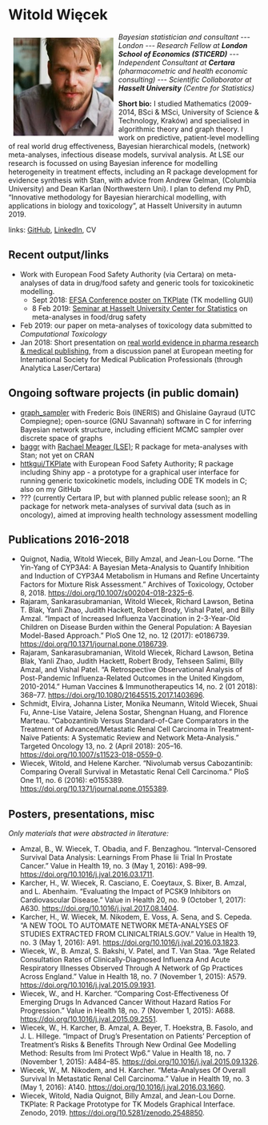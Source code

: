 # Witold Więcek

<img style="float: left; padding: 10px;" src="img/ww.jpg">

_Bayesian statistician and consultant --- London --- Research Fellow at **London School of Economics (STICERD)** --- Independent Consultant at **Certara** (pharmacometric and health economic consulting) --- Scientific Collaborator at **Hasselt University** (Centre for Statistics)_ 

**Short bio:** I studied Mathematics (2009-2014, BSci & MSci, University of Science & Technology, Kraków) and specialised in algorithmic theory and graph theory. I work on predictive, patient-level modelling of real world drug effectiveness, Bayesian hierarchical models, (network) meta-analyses, infectious disease models, survival analysis. At LSE our research is focussed on using Bayesian inference for modelling heterogeneity in treatment effects, including an R package development for evidence synthesis with Stan, with advice from Andrew Gelman, (Columbia University) and Dean Karlan (Northwestern Uni). I plan to defend my PhD, “Innovative methodology for Bayesian hierarchical modelling, with applications in biology and toxicology”, at Hasselt University in autumn 2019. 

links: [GitHub](https://github.com/wwiecek), [LinkedIn](https://www.linkedin.com/in/witold-wiecek-308089126/), CV

## Recent output/links

* Work with European Food Safety Authority (via Certara) on meta-analyses of data in drug/food safety and generic tools for toxicokinetic modelling. 
    + Sept 2018: [EFSA Conference poster on TKPlate](https://drive.google.com/open?id=1aFVlBTc8oDMedJHXg9jj6rh2HpyHUi9D) (TK modelling GUI) 
    + 8 Feb 2019: [Seminar at Hasselt University Center for Statistics](https://www.dropbox.com/s/5pr4p7ct5bxc4c2/hasselt_seminar_8feb.html?dl=1) on meta-analyses in food/drug safety
* Feb 2019: our paper on meta-analyses of toxicology data submitted to _Computational Toxicology_
* Jan 2018: Short presentation on [real world evidence in pharma research & medical publishing](https://drive.google.com/open?id=1sX87rBcz6UvoWoiEW0of2KaswV2O2BaH), from a discussion panel at European meeting for International Society for Medical Publication Professionals (through Analytica Laser/Certara)



## Ongoing software projects (in public domain)

* [graph_sampler](http://www.nongnu.org/graphsampler/) with Frederic Bois (INERIS) and Ghislaine Gayraud (UTC Compiegne); open-source (GNU Savannah) software in C for inferring Bayesian network structure, including efficient MCMC sampler over discrete space of graphs
* [baggr](https://github.com/wwiecek/baggr) with [Rachael Meager (LSE)](https://sites.google.com/view/rachaelmeager/home); R package for meta-analyses with Stan; not yet on CRAN 
* [httkgui/TKPlate](https://zenodo.org/record/2548850) with European Food Safety Authority; R package including Shiny app - a prototype for a graphical user interface for running generic toxicokinetic models, including ODE TK models in C; also on my GitHub
* ??? (currently Certara IP, but with planned public release soon); an R package for network meta-analyses of survival data (such as in oncology), aimed at improving health technology assessment modelling



## Publications 2016-2018

* Quignot, Nadia, Witold Wiecek, Billy Amzal, and Jean-Lou Dorne. “The Yin-Yang of CYP3A4: A Bayesian Meta-Analysis to Quantify Inhibition and Induction of CYP3A4 Metabolism in Humans and Refine Uncertainty Factors for Mixture Risk Assessment.” Archives of Toxicology, October 8, 2018. https://doi.org/10.1007/s00204-018-2325-6.
* Rajaram, Sankarasubramanian, Witold Wiecek, Richard Lawson, Betina T. Blak, Yanli Zhao, Judith Hackett, Robert Brody, Vishal Patel, and Billy Amzal. “Impact of Increased Influenza Vaccination in 2-3-Year-Old Children on Disease Burden within the General Population: A Bayesian Model-Based Approach.” PloS One 12, no. 12 (2017): e0186739. https://doi.org/10.1371/journal.pone.0186739.
* Rajaram, Sankarasubramanian, Witold Wiecek, Richard Lawson, Betina Blak, Yanli Zhao, Judith Hackett, Robert Brody, Tehseen Salimi, Billy Amzal, and Vishal Patel. “A Retrospective Observational Analysis of Post-Pandemic Influenza-Related Outcomes in the United Kingdom, 2010-2014.” Human Vaccines & Immunotherapeutics 14, no. 2 (01 2018): 368–77. https://doi.org/10.1080/21645515.2017.1403696.
* Schmidt, Elvira, Johanna Lister, Monika Neumann, Witold Wiecek, Shuai Fu, Anne-Lise Vataire, Jelena Sostar, Shengnan Huang, and Florence Marteau. “Cabozantinib Versus Standard-of-Care Comparators in the Treatment of Advanced/Metastatic Renal Cell Carcinoma in Treatment-Naïve Patients: A Systematic Review and Network Meta-Analysis.” Targeted Oncology 13, no. 2 (April 2018): 205–16. https://doi.org/10.1007/s11523-018-0559-0.
* Wiecek, Witold, and Helene Karcher. “Nivolumab versus Cabozantinib: Comparing Overall Survival in Metastatic Renal Cell Carcinoma.” PloS One 11, no. 6 (2016): e0155389. https://doi.org/10.1371/journal.pone.0155389.



## Posters, presentations, misc

_Only materials that were abstracted in literature:_

* Amzal, B., W. Wiecek, T. Obadia, and F. Benzaghou. “Interval-Censored Survival Data Analysis: Learnings From Phase Iii Trial In Prostate Cancer.” Value in Health 19, no. 3 (May 1, 2016): A98–99. https://doi.org/10.1016/j.jval.2016.03.1711.
* Karcher, H., W. Wiecek, R. Casciano, E. Coeytaux, S. Bixer, B. Amzal, and L. Abenhaim. “Evaluating the Impact of PCSK9 Inhibitors on Cardiovascular Disease.” Value in Health 20, no. 9 (October 1, 2017): A630. https://doi.org/10.1016/j.jval.2017.08.1404.
* Karcher, H., W. Wiecek, M. Nikodem, E. Voss, A. Sena, and S. Cepeda. “A NEW TOOL TO AUTOMATE NETWORK META-ANALYSES OF STUDIES EXTRACTED FROM CLINICALTRIALS.GOV.” Value in Health 19, no. 3 (May 1, 2016): A91. https://doi.org/10.1016/j.jval.2016.03.1823.
* Wiecek, W., B. Amzal, S. Bakshi, V. Patel, and T. Van Staa. “Age Related Consultation Rates of Clinically-Diagnosed Influenza And Acute Respiratory Illnesses Observed Through A Network of Gp Practices Across England.” Value in Health 18, no. 7 (November 1, 2015): A579. https://doi.org/10.1016/j.jval.2015.09.1931.
* Wiecek, W., and H. Karcher. “Comparing Cost-Effectiveness Of Emerging Drugs In Advanced Cancer Without Hazard Ratios For Progression.” Value in Health 18, no. 7 (November 1, 2015): A688. https://doi.org/10.1016/j.jval.2015.09.2551.
* Wiecek, W., H. Karcher, B. Amzal, A. Beyer, T. Hoekstra, B. Fasolo, and J. L. Hillege. “Impact of Drug’s Presentation on Patients’ Perception of Treatment’s Risks & Benefits Through New Ordinal Gee Modelling Method: Results from Imi Protect Wp6.” Value in Health 18, no. 7 (November 1, 2015): A484–85. https://doi.org/10.1016/j.jval.2015.09.1326.
* Wiecek, W., M. Nikodem, and H. Karcher. “Meta-Analyses Of Overall Survival In Metastatic Renal Cell Carcinoma.” Value in Health 19, no. 3 (May 1, 2016): A140. https://doi.org/10.1016/j.jval.2016.03.1660.
* Wiecek, Witold, Nadia Quignot, Billy Amzal, and Jean-Lou Dorne. TKPlate: R Package Prototype for TK Models Graphical Interface. Zenodo, 2019. https://doi.org/10.5281/zenodo.2548850.